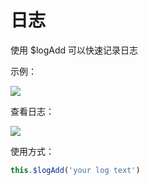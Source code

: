 # 日志

使用 $logAdd 可以快速记录日志

示例：

![](http://qiniudn.fairyever.com/20180820174810.png?imageMogr2/auto-orient/thumbnail/1480x/blur/1x0/quality/100|imageslim)

查看日志：

![](http://qiniudn.fairyever.com/20180820174524.png?imageMogr2/auto-orient/thumbnail/1480x/blur/1x0/quality/100|imageslim)

使用方式：

``` js
this.$logAdd('your log text')
```